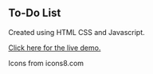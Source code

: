 ## To-Do List
Created using HTML CSS and Javascript.

[Click here for the live demo.](https://jackfcs.github.io/to-do-library/)



Icons from icons8.com
